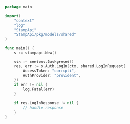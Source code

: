 <!-- Start SDK Example Usage -->
```go
package main

import(
	"context"
	"log"
	"StampApi"
	"StampApi/pkg/models/shared"
)

func main() {
    s := stampapi.New()

    ctx := context.Background()
    res, err := s.Auth.LogIn(ctx, shared.LogInRequest{
        AccessToken: "corrupti",
        AuthProvider: "provident",
    })
    if err != nil {
        log.Fatal(err)
    }

    if res.LogInResponse != nil {
        // handle response
    }
}
```
<!-- End SDK Example Usage -->